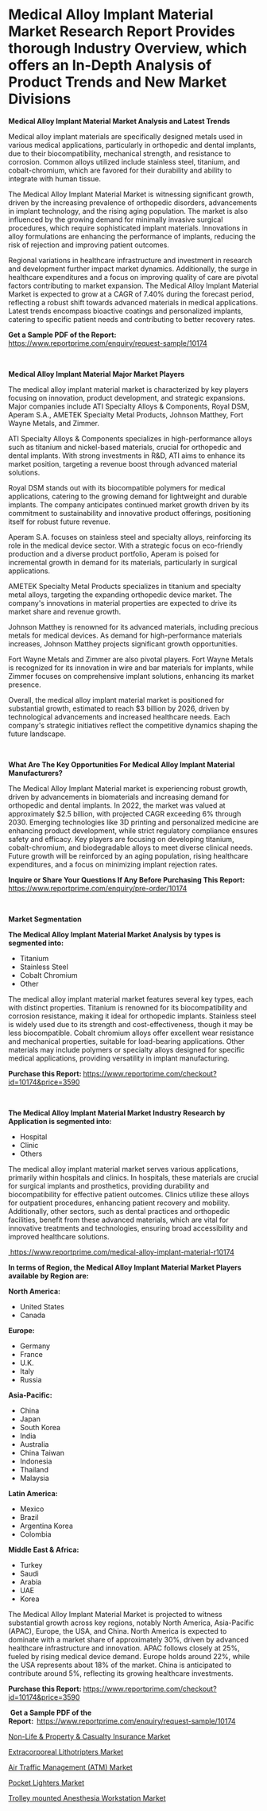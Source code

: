 <p><h1>Medical Alloy Implant Material Market Research Report Provides thorough Industry Overview, which offers an In-Depth Analysis of Product Trends and New Market Divisions</h1></p><p><strong>Medical Alloy Implant Material Market Analysis and Latest Trends</strong></p>
<p><p>Medical alloy implant materials are specifically designed metals used in various medical applications, particularly in orthopedic and dental implants, due to their biocompatibility, mechanical strength, and resistance to corrosion. Common alloys utilized include stainless steel, titanium, and cobalt-chromium, which are favored for their durability and ability to integrate with human tissue.</p><p>The Medical Alloy Implant Material Market is witnessing significant growth, driven by the increasing prevalence of orthopedic disorders, advancements in implant technology, and the rising aging population. The market is also influenced by the growing demand for minimally invasive surgical procedures, which require sophisticated implant materials. Innovations in alloy formulations are enhancing the performance of implants, reducing the risk of rejection and improving patient outcomes.</p><p>Regional variations in healthcare infrastructure and investment in research and development further impact market dynamics. Additionally, the surge in healthcare expenditures and a focus on improving quality of care are pivotal factors contributing to market expansion. The Medical Alloy Implant Material Market is expected to grow at a CAGR of 7.40% during the forecast period, reflecting a robust shift towards advanced materials in medical applications. Latest trends encompass bioactive coatings and personalized implants, catering to specific patient needs and contributing to better recovery rates.</p></p>
<p><strong>Get a Sample PDF of the Report:&nbsp;</strong> <a href="https://www.reportprime.com/enquiry/request-sample/10174?utm_campaign=1121&utm_medium=2&utm_source=Github&utm_content=ia&utm_term=28112024&utm_id=medical-alloy-implant-material">https://www.reportprime.com/enquiry/request-sample/10174</a></p>
<p>&nbsp;</p>
<p><strong>Medical Alloy Implant Material Major Market Players</strong></p>
<p><p>The medical alloy implant material market is characterized by key players focusing on innovation, product development, and strategic expansions. Major companies include ATI Specialty Alloys & Components, Royal DSM, Aperam S.A., AMETEK Specialty Metal Products, Johnson Matthey, Fort Wayne Metals, and Zimmer.</p><p>ATI Specialty Alloys & Components specializes in high-performance alloys such as titanium and nickel-based materials, crucial for orthopedic and dental implants. With strong investments in R&D, ATI aims to enhance its market position, targeting a revenue boost through advanced material solutions.</p><p>Royal DSM stands out with its biocompatible polymers for medical applications, catering to the growing demand for lightweight and durable implants. The company anticipates continued market growth driven by its commitment to sustainability and innovative product offerings, positioning itself for robust future revenue.</p><p>Aperam S.A. focuses on stainless steel and specialty alloys, reinforcing its role in the medical device sector. With a strategic focus on eco-friendly production and a diverse product portfolio, Aperam is poised for incremental growth in demand for its materials, particularly in surgical applications.</p><p>AMETEK Specialty Metal Products specializes in titanium and specialty metal alloys, targeting the expanding orthopedic device market. The company's innovations in material properties are expected to drive its market share and revenue growth.</p><p>Johnson Matthey is renowned for its advanced materials, including precious metals for medical devices. As demand for high-performance materials increases, Johnson Matthey projects significant growth opportunities.</p><p>Fort Wayne Metals and Zimmer are also pivotal players. Fort Wayne Metals is recognized for its innovation in wire and bar materials for implants, while Zimmer focuses on comprehensive implant solutions, enhancing its market presence.</p><p>Overall, the medical alloy implant material market is positioned for substantial growth, estimated to reach $3 billion by 2026, driven by technological advancements and increased healthcare needs. Each company's strategic initiatives reflect the competitive dynamics shaping the future landscape.</p></p>
<p>&nbsp;</p>
<p><strong>What Are The Key Opportunities For Medical Alloy Implant Material Manufacturers?</strong></p>
<p><p>The Medical Alloy Implant Material market is experiencing robust growth, driven by advancements in biomaterials and increasing demand for orthopedic and dental implants. In 2022, the market was valued at approximately $2.5 billion, with projected CAGR exceeding 6% through 2030. Emerging technologies like 3D printing and personalized medicine are enhancing product development, while strict regulatory compliance ensures safety and efficacy. Key players are focusing on developing titanium, cobalt-chromium, and biodegradable alloys to meet diverse clinical needs. Future growth will be reinforced by an aging population, rising healthcare expenditures, and a focus on minimizing implant rejection rates.</p></p>
<p><strong>Inquire or Share Your Questions If Any Before Purchasing This Report:</strong> <a href="https://www.reportprime.com/enquiry/pre-order/10174?utm_campaign=1121&utm_medium=2&utm_source=Github&utm_content=ia&utm_term=28112024&utm_id=medical-alloy-implant-material">https://www.reportprime.com/enquiry/pre-order/10174</a></p>
<p>&nbsp;</p>
<p><strong>Market Segmentation</strong></p>
<p><strong>The Medical Alloy Implant Material Market Analysis by types is segmented into:</strong></p>
<p><ul><li>Titanium</li><li>Stainless Steel</li><li>Cobalt Chromium</li><li>Other</li></ul></p>
<p><p>The medical alloy implant material market features several key types, each with distinct properties. Titanium is renowned for its biocompatibility and corrosion resistance, making it ideal for orthopedic implants. Stainless steel is widely used due to its strength and cost-effectiveness, though it may be less biocompatible. Cobalt chromium alloys offer excellent wear resistance and mechanical properties, suitable for load-bearing applications. Other materials may include polymers or specialty alloys designed for specific medical applications, providing versatility in implant manufacturing.</p></p>
<p><strong>Purchase this Report:&nbsp;</strong><a href="https://www.reportprime.com/checkout?id=10174&price=3590&utm_campaign=1121&utm_medium=2&utm_source=Github&utm_content=ia&utm_term=28112024&utm_id=medical-alloy-implant-material">https://www.reportprime.com/checkout?id=10174&price=3590</a></p>
<p>&nbsp;</p>
<p><strong>The Medical Alloy Implant Material Market Industry Research by Application is segmented into:</strong></p>
<p><ul><li>Hospital</li><li>Clinic</li><li>Others</li></ul></p>
<p><p>The medical alloy implant material market serves various applications, primarily within hospitals and clinics. In hospitals, these materials are crucial for surgical implants and prosthetics, providing durability and biocompatibility for effective patient outcomes. Clinics utilize these alloys for outpatient procedures, enhancing patient recovery and mobility. Additionally, other sectors, such as dental practices and orthopedic facilities, benefit from these advanced materials, which are vital for innovative treatments and technologies, ensuring broad accessibility and improved healthcare solutions.</p></p>
<p><a href="https://www.reportprime.com/medical-alloy-implant-material-r10174?utm_campaign=1121&utm_medium=2&utm_source=Github&utm_content=ia&utm_term=28112024&utm_id=medical-alloy-implant-material">&nbsp;https://www.reportprime.com/medical-alloy-implant-material-r10174</a></p>
<p><strong>In terms of Region, the Medical Alloy Implant Material Market Players available by Region are:</strong></p>
<p>
    <p> <strong> North America: </strong>
        <ul>
            <li>United States</li>
            <li>Canada</li>
        </ul>
        </p> 
    <p> <strong> Europe: </strong>
        <ul>
            <li>Germany</li>
            <li>France</li>
            <li>U.K.</li>
            <li>Italy</li>
            <li>Russia</li>
        </ul>
        </p> 
    <p> <strong> Asia-Pacific: </strong>
        <ul>
            <li>China</li>
            <li>Japan</li>
            <li>South Korea</li>
            <li>India</li>
            <li>Australia</li>
            <li>China Taiwan</li>
            <li>Indonesia</li>
            <li>Thailand</li>
            <li>Malaysia</li>
        </ul>
        </p> 
    <p> <strong> Latin America: </strong>
        <ul>
            <li>Mexico</li>
            <li>Brazil</li>
            <li>Argentina Korea</li>
            <li>Colombia</li>
        </ul>
        </p> 
    <p> <strong> Middle East & Africa: </strong>
        <ul>
            <li>Turkey</li>
            <li>Saudi</li>
            <li>Arabia</li>
            <li>UAE</li>
            <li>Korea</li>
        </ul>
    </p>
    </p>
<p><p>The Medical Alloy Implant Material Market is projected to witness substantial growth across key regions, notably North America, Asia-Pacific (APAC), Europe, the USA, and China. North America is expected to dominate with a market share of approximately 30%, driven by advanced healthcare infrastructure and innovation. APAC follows closely at 25%, fueled by rising medical device demand. Europe holds around 22%, while the USA represents about 18% of the market. China is anticipated to contribute around 5%, reflecting its growing healthcare investments.</p></p>
<p><strong>Purchase this Report: </strong><a href="https://www.reportprime.com/checkout?id=10174&price=3590&utm_campaign=1121&utm_medium=2&utm_source=Github&utm_content=ia&utm_term=28112024&utm_id=medical-alloy-implant-material">https://www.reportprime.com/checkout?id=10174&price=3590</a></p>
<p>&nbsp;<strong>Get a Sample PDF of the Report:&nbsp;&nbsp;</strong><a href="https://www.reportprime.com/enquiry/request-sample/10174?utm_campaign=1121&utm_medium=2&utm_source=Github&utm_content=ia&utm_term=28112024&utm_id=medical-alloy-implant-material">https://www.reportprime.com/enquiry/request-sample/10174</a></p>
<p><strong></strong></p>
<p><p><a href="https://issuu.com/reportprime-2/docs/non-life-property-casualty-insuranc_b4d3ed7dd5eae6?utm_campaign=1121&utm_medium=2&utm_source=Github&utm_content=ia&utm_term=28112024&utm_id=medical-alloy-implant-material">Non-Life & Property & Casualty Insurance Market</a></p><p><a href="https://github.com/antonioc6hal/Market-Research-Report-List-1/blob/main/extracorporeal-lithotripters-market.md?utm_campaign=1121&utm_medium=2&utm_source=Github&utm_content=ia&utm_term=28112024&utm_id=medical-alloy-implant-material">Extracorporeal Lithotripters Market</a></p><p><a href="https://issuu.com/reportprime-2/docs/air-traffic-management-atm-market-s_bc5ece2fab43d3?utm_campaign=1121&utm_medium=2&utm_source=Github&utm_content=ia&utm_term=28112024&utm_id=medical-alloy-implant-material">Air Traffic Management (ATM) Market</a></p><p><a href="https://www.linkedin.com/pulse/pocket-lighters-market-ecosystem-competitive-landscape-strategic-lname?utm_campaign=1121&utm_medium=2&utm_source=Github&utm_content=ia&utm_term=28112024&utm_id=medical-alloy-implant-material">Pocket Lighters Market</a></p><p><a href="https://github.com/hammelximalschid/Market-Research-Report-List-1/blob/main/trolley-mounted-anesthesia-workstation-market.md?utm_campaign=1121&utm_medium=2&utm_source=Github&utm_content=ia&utm_term=28112024&utm_id=medical-alloy-implant-material">Trolley mounted Anesthesia Workstation Market</a></p></p>